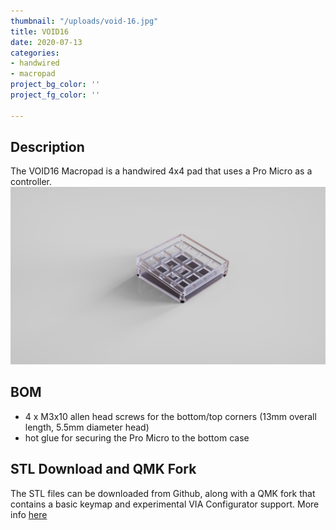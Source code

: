 ```yaml
---
thumbnail: "/uploads/void-16.jpg"
title: VOID16
date: 2020-07-13
categories:
- handwired
- macropad
project_bg_color: ''
project_fg_color: ''

---
```


## Description
The VOID16 Macropad is a handwired 4x4 pad that uses a Pro Micro as a controller.
![VOID16 Overview](/uploads/void-16.jpg)

## BOM
- 4 x M3x10 allen head screws for the bottom/top corners (13mm overall length, 5.5mm diameter head)
- hot glue for securing the Pro Micro to the bottom case

## STL Download and QMK Fork
The STL files can be downloaded from Github, along with a QMK fork that contains a basic keymap and experimental VIA Configurator support. More info [here](https://github.com/victorlucachi/void16)
